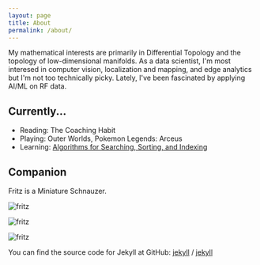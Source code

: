 ```yaml
---
layout: page
title: About
permalink: /about/
---
```


My mathematical interests are primarily in Differential Topology and the topology of low-dimensional manifolds. As a data scientist, I'm most interesed in computer vision, localization and mapping, and edge analytics but I'm not too technically picky. Lately, I've been fascinated by applying AI/ML on RF data.

## Currently...
- Reading: The Coaching Habit
- Playing: Outer Worlds, Pokemon Legends: Arceus
- Learning: [Algorithms for Searching, Sorting, and Indexing](https://www.coursera.org/learn/algorithms-searching-sorting-indexing/home)

## Companion
Fritz is a Miniature Schnauzer.

![fritz]({{site.baseurl}}/images/fritz1.jpeg "Fritz laying down.")

![fritz]({{site.baseurl}}/images/fritz2.jpeg "Fritz eating.")

![fritz]({{site.baseurl}}/images/fritz3.jpeg "Fritz showing his teefs.")

You can find the source code for Jekyll at GitHub:
[jekyll][jekyll-organization] /
[jekyll](https://github.com/jekyll/jekyll)


[jekyll-organization]: https://github.com/jekyll
